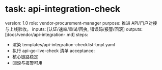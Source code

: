 # task: api-integration-check

version: 1.0
role: vendor-procurement-manager
purpose: 推进 API/门户对接与上线验收。
inputs: [认证/速率/重试/回执, 错误码/报警/回滚]
outputs: [docs/vendor/api-integration-<vendor>.md]
steps:

- 渲染 templates/api-integration-checklist-tmpl.yaml
- 执行 api-go-live-check 清单
  acceptance:
- 核心链路稳定
- 回滚与报警可用
